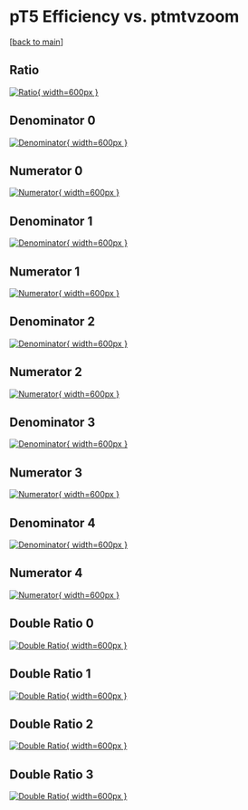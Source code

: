 # pT5 Efficiency vs. ptmtvzoom

[[back to main](./)]



## Ratio

[![Ratio](../mtv/var/pT5_loweta_211_0_eff_ptmtvzoom.png){ width=600px }](../mtv/var/pT5_loweta_211_0_eff_ptmtvzoom.pdf)

## Denominator 0

[![Denominator](../mtv/den/pT5_loweta_211_0_eff_ptmtvzoom_den0.png){ width=600px }](../mtv/den/pT5_loweta_211_0_eff_ptmtvzoom_den0.pdf)

## Numerator 0

[![Numerator](../mtv/num/pT5_loweta_211_0_eff_ptmtvzoom_num0.png){ width=600px }](../mtv/num/pT5_loweta_211_0_eff_ptmtvzoom_num0.pdf)

## Denominator 1

[![Denominator](../mtv/den/pT5_loweta_211_0_eff_ptmtvzoom_den1.png){ width=600px }](../mtv/den/pT5_loweta_211_0_eff_ptmtvzoom_den1.pdf)

## Numerator 1

[![Numerator](../mtv/num/pT5_loweta_211_0_eff_ptmtvzoom_num1.png){ width=600px }](../mtv/num/pT5_loweta_211_0_eff_ptmtvzoom_num1.pdf)

## Denominator 2

[![Denominator](../mtv/den/pT5_loweta_211_0_eff_ptmtvzoom_den2.png){ width=600px }](../mtv/den/pT5_loweta_211_0_eff_ptmtvzoom_den2.pdf)

## Numerator 2

[![Numerator](../mtv/num/pT5_loweta_211_0_eff_ptmtvzoom_num2.png){ width=600px }](../mtv/num/pT5_loweta_211_0_eff_ptmtvzoom_num2.pdf)

## Denominator 3

[![Denominator](../mtv/den/pT5_loweta_211_0_eff_ptmtvzoom_den3.png){ width=600px }](../mtv/den/pT5_loweta_211_0_eff_ptmtvzoom_den3.pdf)

## Numerator 3

[![Numerator](../mtv/num/pT5_loweta_211_0_eff_ptmtvzoom_num3.png){ width=600px }](../mtv/num/pT5_loweta_211_0_eff_ptmtvzoom_num3.pdf)

## Denominator 4

[![Denominator](../mtv/den/pT5_loweta_211_0_eff_ptmtvzoom_den4.png){ width=600px }](../mtv/den/pT5_loweta_211_0_eff_ptmtvzoom_den4.pdf)

## Numerator 4

[![Numerator](../mtv/num/pT5_loweta_211_0_eff_ptmtvzoom_num4.png){ width=600px }](../mtv/num/pT5_loweta_211_0_eff_ptmtvzoom_num4.pdf)

## Double Ratio 0

[![Double Ratio](../mtv/ratio/pT5_loweta_211_0_eff_ptmtvzoom_ratio0.png){ width=600px }](../mtv/ratio/pT5_loweta_211_0_eff_ptmtvzoom_ratio0.pdf)

## Double Ratio 1

[![Double Ratio](../mtv/ratio/pT5_loweta_211_0_eff_ptmtvzoom_ratio1.png){ width=600px }](../mtv/ratio/pT5_loweta_211_0_eff_ptmtvzoom_ratio1.pdf)

## Double Ratio 2

[![Double Ratio](../mtv/ratio/pT5_loweta_211_0_eff_ptmtvzoom_ratio2.png){ width=600px }](../mtv/ratio/pT5_loweta_211_0_eff_ptmtvzoom_ratio2.pdf)

## Double Ratio 3

[![Double Ratio](../mtv/ratio/pT5_loweta_211_0_eff_ptmtvzoom_ratio3.png){ width=600px }](../mtv/ratio/pT5_loweta_211_0_eff_ptmtvzoom_ratio3.pdf)

